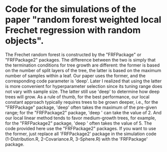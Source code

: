 Code for the simulations of the paper "random forest weighted local Frechet regression with random objects". 
====

The Frechet random forest is constructed by the "FRFPackage" or "FRFPackage2" packages. The difference between the two is simply that the termination conditions for tree growth are different: the former is based on the number of split layers of the tree, the latter is based on the maximum number of samples within a leaf. Our paper uses the former, and the corresponding code parameter is 'deep'. Later I realized that using the latter is more convenient for hyperparameter selection since its tuning range does not vary with sample size. The latter still use 'deep' to determine how deep trees will grow. As a rule of thumb, for the best performance, our local constant approach typically requires trees to be grown deeper, i.e., for the "FRFPackage" package, 'deep' often takes the maximum of the pre-given range; for the "FRFPackage2" package, 'deep ' can take the value of 2. And our local linear method tends to favor medium-growth trees, for example, for the "FRFPackage2" package, 'deep ' often takes the value of 5. The code provided here use the "FRFPackage2" packages. If you want to use the former, just replace all 'FRFPackage2' package in the simulation code (1-Distribution.R, 2-Covariance.R, 3-Sphere.R) with the 'FRFPackage' package. 
